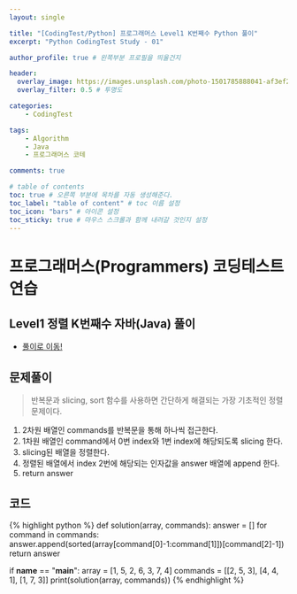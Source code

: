 ```yaml
---
layout: single

title: "[CodingTest/Python] 프로그래머스 Level1 K번째수 Python 풀이"
excerpt: "Python CodingTest Study - 01"

author_profile: true # 왼쪽부분 프로필을 띄울건지

header:
  overlay_image: https://images.unsplash.com/photo-1501785888041-af3ef285b470?ixlib=rb-1.2.1&ixid=eyJhcHBfaWQiOjEyMDd9&auto=format&fit=crop&w=1350&q=80
  overlay_filter: 0.5 # 투명도

categories:
    - CodingTest

tags: 
    - Algorithm
    - Java
    - 프로그래머스 코테

comments: true

# table of contents
toc: true # 오른쪽 부분에 목차를 자동 생성해준다.
toc_label: "table of content" # toc 이름 설정
toc_icon: "bars" # 아이콘 설정
toc_sticky: true # 마우스 스크롤과 함께 내려갈 것인지 설정
---
```


# 프로그래머스(Programmers) 코딩테스트 연습

## Level1 정렬 K번째수 자바(Java) 풀이

- [풀이로 이동!](https://programmers.co.kr/learn/courses/30/lessons/42748?language=python)

## 문제풀이
> 반복문과 slicing, sort 함수를 사용하면 간단하게 해결되는 가장 기초적인 정렬 문제이다.


1. 2차원 배열인 commands를 반복문을 통해 하나씩 접근한다.
2. 1차원 배열인 command에서 0번 index와 1번 index에 해당되도록 slicing 한다.
3. slicing된 배열을 정렬한다.
4. 정렬된 배열에서 index 2번에 해당되는 인자값을 answer 배열에 append 한다.
5. return answer


## 코드
{% highlight python %}
def solution(array, commands):
    answer = []
    for command in commands:
        answer.append(sorted(array[command[0]-1:command[1]])[command[2]-1])
    return answer

if __name__ == "__main__":
    array = [1, 5, 2, 6, 3, 7, 4]
    commands = [[2, 5, 3], [4, 4, 1], [1, 7, 3]]
    print(solution(array, commands))
{% endhighlight %}